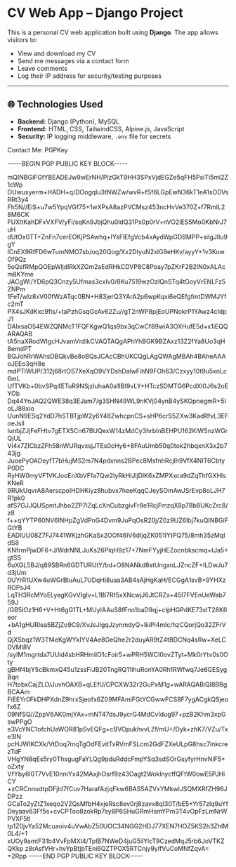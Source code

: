 # CV Web App – Django Project

This is a personal CV web application built using **Django**. The app allows visitors to:
- View and download my CV
- Send me messages via a contact form
- Leave comments
- Log their IP address for security/testing purposes

---

## 🌐 Technologies Used

- **Backend:** Django (Python), MySQL
- **Frontend:** HTML, CSS, TailwindCSS, Alpine.js, JavaScript
- **Security:** IP logging middleware, `.env` file for secrets

Contact Me: PGPKey

-----BEGIN PGP PUBLIC KEY BLOCK-----

mQINBGiFGtYBEADEJw9wErNH/PlzGkT9HH3SPxVjdEGZe5qFH5PsiTi5mi2Z1cWp
OUwuxyerm+HADH+q/DOogqlu3tNWZw/wvR+fSf6LGpEwN36kT1eA1sODVsRRt3y4
Fh5N//EiS+u7w5YpqVGf75+1wXPsA8azPVCMsz453ncHvVe370Z+f7RmlL28M6CK
FUXltKahDFxVXFV/yFi/sqKn9JbjQhu0ldQ31Px0p0rV+nVO2lES5Mo0KbNrJ7uH
dUtOx0TT+ZnFn7cerEOKjPSAwhq+IYsFlEfgVcb4xAydWpGDBMPP+siIgJlIu9gY
ICnEX9RfFD6wTumNMO7sb/oq20Qog/Xx2DIyuN2xlG9eHKv/ayyY+1v3KowOf9Qz
5oQsfRMpQOEpWljdlRkXZGm2aEdRHkCDVP8C8Poay7pZKrF2B2lN0xALAcm8KYme
JACgWi/YD6pQ3Cnzy5Ufmas3cxIv0/8Ku7519wzOzlQnSTq4tGoyVrENLFz5ZNPm
1FeT/wIz8xV00fWzATqc0BN+H83jerQ3YArA2p6wpKqxi6eQEfgfmtDWMJYfc2mT
PX4sJKdKxc9fis/+taPzhGsqGcAv62Zu//gT2nWP8pjEoUPNokrP1YAwz4cIdpJ1
DAIxsaO54EWZQNMcT1FQFKgwQ1qs9bx3qCwCf89wiA3OXHufE5d+x1iEQQARAQAB
tA5naXRodWIgcHJvamVrdIkCVAQTAQgAPhYhBGK9BZAxz13Z2fYa8Uo3qH8emdPT
BQJohRrWAhsDBQkvBe8oBQsJCAcCBhUKCQgLAgQWAgMBAh4BAheAAAoJEEo3qH8e
mdPTlWUP/312j68rtOS7XeXqO9VYDshDalwFihN9FOh63/Czxyy10t9u5xnLc6mL
UfTVKb+0bvSPq4ETuR9NSjzluhaA0a1IBI9vLY+HTczSDMTG6PcdXI0J6s2oEYOb
Dq44YnJAQ2QWE38q3EJam7/g3SHN49WL9nKVj04ynB4ySKOpnegmR+5IoLJ88xio
UunN9ESq2YdD7hSTBTjpW2y6Y48ZwhcpnCS+sHP6crS5ZXw3KadRfvL3EFoeJsll
IunbjZJjFeFHtv7gETX5Cn67BUQexW14zMdCy3hrbInBEHPU162KlWSnzWGrQjUL
Vi4x7ZICbzZFh58nWURqvxsjJTEs0cHy6+8FAuUmb50q0tok2hbqxnX3x2b743jg
JuoePyOADeyfT7bHujMS2m7N4pdxnns2BPec8MsfnhRcjlh9VfX4NIT6CbtyP0DC
RyHW0myVF1VKJooEnXbVFfa7Qw2IyRkHlJljDlK6xZMPXxca9dZqThfGXHlsKNeR
9RUkUqvrA8AerscpoIHDHKiyz8hubvx7heeKqqCJeySOmAwJSrEvp8oLJH7R1pk0
afS7GJJQUSpmtJhbo2ZP7iZqLcXnCubzgivFr8e1RcjFmzqX8p78b8UKcZrc8/z8
f++qYYTP60NV6lNHpZgVdPnG4Dvm9JuPqOsR20j/Z0z9UZ6lbj7kuQINBGiFGtYB
EADlUU08Z7FJ7441WKjzhGKaSx2OOf46lV6dIjqZK051IYtPQ75/8mh35zMqIdS8
KNfrmPjwDF6+J/WdrNNLJuKs26PlqH9z17+7NmFYyjHEZocnbkscmq+tJa5+gtSS
6uXGL5BJ/q89SBRn6GDTURUtY/bd+O8NANkd8stUngxnLJZncZF+ILDwJu7d3jUm
0UYrR1UXw4uWGrBIuAuL7UDqHi8uaa3AB4sAjHgKaH/ECGgA1svB+9YHXzROPsJ4
LqTH3RcMYoELyagKGvVIgIv+L1Bl7Rt5xXNcwjJ6JtCRZx+45I7FVEnUeWab759J
/GB5IOz1H6+V+Ht6gG1TL+MUyIAAuS8fFno1baD9qj+cIpHGPdKE73xIT28K6eor
+bA1gHURIea5BZjZo9C9/XvJsJigqJzynmdyQ+lkiPi4mlc/hzCQorjQo32ZFrVd
QjXSbqz1W3Tf4eKgWYkIYV4Ae8GeQhe2r2duyAR9tZ4tBDCNq4sRw+XeLCDVMI8V
/sylM1mgrtda7UUid4sbHRHmiIO1cFoir5+wPRH5WCI0ovZTyt+Mk0rYtv0s0Oty
gBHf4bjY5cBkmxQ45u1zssFlJB20TngRQ11ihuRonYA0Rh1RWfwq7Je6GESygBqn
H7tobxCajZLO/JuvhOAXB+qLEfU/CPCXW32r2GuPxM1g+wARAQABiQI8BBgBCAAm
FiEEYr0FkDHPXdnZ9hrxSjeofx6Z09MFAmiFGtYCGwwFCS8F7ygACgkQSjeofx6Z
09NfSQ//ZppV6AK0mjYAx+mNT47dsJ9ycrG4MdCvIdug97+pzB2Khm3xpGswPPgO
e3VcYNC1ofchUaWOR81pSvEQFg+cBVOpukhvvLZf/mU+/Dyk+zhK7/VZu/Txe3IN
pcHJWIKCXk/VtDoq7mqTgOdFEvitTxRVmFSLcm2GdFZXeULpG8hsc7inkcrezTdF
VHgYN8qEs5ry0ThsgugFaYLQg9pduRddcFmpYSq3sdSOrGsyfyrHnvNiF5+oZxty
VfYby6I0T7VvE10nniYx42MAxjhOsrf9z43Oagt2WoklnycffQFtW0owE5PJHiCY
+zCRCnnudtpDFjld7fCuv7HarafAzjqFkw6BAS5AZVxYMkwlJSQMXRfZH96JDPzz
GCaTo2yZtZ1xeqo2V2QsMfbH4xjeRsc8ev0rj8zavx8qI30T/bE5+Yr57zlq9uYf
Deyaav63Ff5s+cvCPToo8zokRp7sy8P6SHuGRmHsmYPm3T4vOpFzLmNrWPVXF5tl
tp1Z0jvYa52Mcuaoiv4uVwAbZ50UOC34NGG2HDJ77XEN7HOZ5KS2h3ZhlM0L4/+1
xUOy9amtF31b4VvFpMXI4/TplB7NWeD4juG5iIYicT9CzedMqJ5rb6JoVTKZQKkp
z8rAsfVHr+hvYpBtjbTEni6QZTPOX5RTCnjy9yIfVuCoMNfZqvA=
=2Rpp
-----END PGP PUBLIC KEY BLOCK-----


